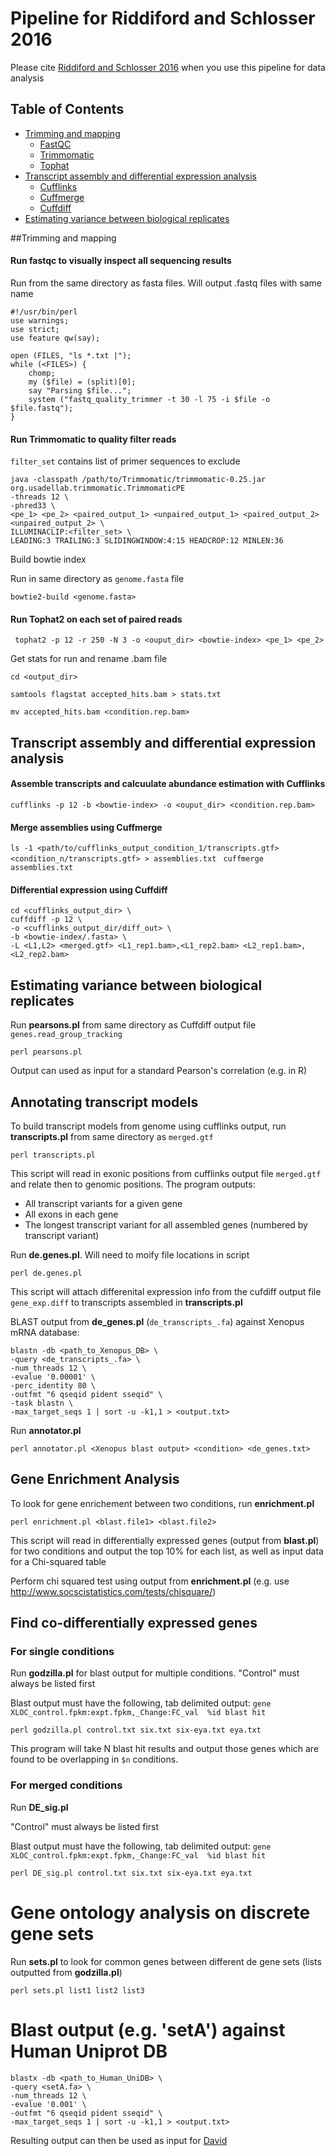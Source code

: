 # Pipeline for Riddiford and Schlosser 2016

Please cite [Riddiford and Schlosser 2016](https://elifesciences.org/content/5/e17666) when you use this pipeline for data analysis

## Table of Contents

* [Trimming and mapping](##Trimming-and-mapping)
  * [FastQC](####Fastqc)
  * [Trimmomatic](####Trimmomatic)
  * [Tophat](####Tophat)
* [Transcript assembly and differential expression analysis](##Transcript-assembly-and-differential-expression-analysis)
  * [Cufflinks](####Assemble-transcripts-and-calcuulate-abundance-estimation-with-**Cufflinks**)
  * [Cuffmerge](####Merge-assemblies-using-**Cuffmerge**)
  * [Cuffdiff](####Differential-expression-using-**Cuffdiff**)
* [Estimating variance between biological replicates](##Estimating-variance-between-biological-replicates)
  
##Trimming and mapping 

#### Run **fastqc** to visually inspect all sequencing results

Run from the same directory as fasta files. Will output .fastq files with same name

```{perl}
#!/usr/bin/perl
use warnings;
use strict;
use feature qw(say);

open (FILES, "ls *.txt |");
while (<FILES>) {
	chomp;
	my ($file) = (split)[0];
	say "Parsing $file...";
	system ("fastq_quality_trimmer -t 30 -l 75 -i $file -o $file.fastq");
}
```

#### Run **Trimmomatic** to quality filter reads

`filter_set` contains list of primer sequences to exclude

```{java}
java -classpath /path/to/Trimmomatic/trimmomatic-0.25.jar org.usadellab.trimmomatic.TrimmomaticPE
-threads 12 \
-phred33 \
<pe_1> <pe_2> <paired_output_1> <unpaired_output_1> <paired_output_2> <unpaired_output_2> \
ILLUMINACLIP:<filter_set> \
LEADING:3 TRAILING:3 SLIDINGWINDOW:4:15 HEADCROP:12 MINLEN:36
```

Build bowtie index

Run in same directory as `genome.fasta` file
```
bowtie2-build <genome.fasta>
```

#### Run **Tophat2** on each set of paired reads

``` tophat2 -p 12 -r 250 -N 3 -o <ouput_dir> <bowtie-index> <pe_1> <pe_2>```

Get stats for run and rename .bam file

```cd <output_dir>```

```samtools flagstat accepted_hits.bam > stats.txt```

```mv accepted_hits.bam <condition.rep.bam>```

## Transcript assembly and differential expression analysis

#### Assemble transcripts and calcuulate abundance estimation with **Cufflinks**

```cufflinks -p 12 -b <bowtie-index> -o <ouput_dir> <condition.rep.bam>```

#### Merge assemblies using **Cuffmerge**

```ls -1 <path/to/cufflinks_output_condition_1/transcripts.gtf> <condition_n/transcripts.gtf> > assemblies.txt ```
```cuffmerge assemblies.txt```

#### Differential expression using **Cuffdiff**

```
cd <cufflinks_output_dir> \
cuffdiff -p 12 \
-o <cufflinks_output_dir/diff_out> \
-b <bowtie-index/.fasta> \
-L <L1,L2> <merged.gtf> <L1_rep1.bam>,<L1_rep2.bam> <L2_rep1.bam>,<L2_rep2.bam>
````

## Estimating variance between biological replicates

Run **pearsons.pl** from same directory as Cuffdiff output file `genes.read_group_tracking`

```perl pearsons.pl```

Output can used as input for a standard Pearson's correlation (e.g. in R)

## Annotating transcript models

To build transcript models from genome using cufflinks output, run **transcripts.pl** from same directory as `merged.gtf`

```perl transcripts.pl```

This script will read in exonic positions from cufflinks output file `merged.gtf` and relate then to genomic positions. The program outputs:

 * All transcript variants for a given gene
 * All exons in each gene
 * The longest transcript variant for all assembled genes (numbered by transcript variant)


Run **de.genes.pl**. Will need to moify file locations in script

```perl de.genes.pl```

This script will attach differenital expression info from the cufdiff output file `gene_exp.diff` to transcripts assembled in **transcripts.pl**


BLAST output from **de_genes.pl** (`de_transcripts_.fa`) against Xenopus mRNA database:

```
blastn -db <path_to_Xenopus_DB> \
-query <de_transcripts_.fa> \
-num_threads 12 \ 
-evalue '0.00001' \
-perc_identity 80 \
-outfmt "6 qseqid pident sseqid" \
-task blastn \
-max_target_seqs 1 | sort -u -k1,1 > <output.txt>
```

Run **annotator.pl**

```perl annotator.pl <Xenopus blast output> <condition> <de_genes.txt>```

## Gene Enrichment Analysis

To look for gene enrichement between two conditions, run **enrichment.pl**

```perl enrichment.pl <blast.file1> <blast.file2>```

This script will read in differentially expressed genes (output from **blast.pl**) for two conditions and output the top 10% for each list, as well as input data for a Chi-squared table 

Perform chi squared test using output from **enrichment.pl** (e.g. use http://www.socscistatistics.com/tests/chisquare/)

## Find co-differentially expressed genes 

### For single conditions

Run **godzilla.pl** for blast output for multiple conditions. 
"Control" must always be listed first

Blast output must have the following, tab delimited output:
`gene	XLOC_control.fpkm:expt.fpkm,_Change:FC_val	%id	blast hit`

```perl godzilla.pl control.txt six.txt six-eya.txt eya.txt```

This program will take N blast hit results and output those genes which are found to be overlapping in `$n` conditions.


### For merged conditions

Run **DE_sig.pl** 

"Control" must always be listed first

Blast output must have the following, tab delimited output:
`gene	XLOC_control.fpkm:expt.fpkm,_Change:FC_val	%id	blast hit`

```perl DE_sig.pl control.txt six.txt six-eya.txt eya.txt```


# Gene ontology analysis on discrete gene sets

Run **sets.pl** to look for common genes between different de gene sets (lists outputted from **godzilla.pl**)

```perl sets.pl list1 list2 list3```

# Blast output (e.g. 'setA') against Human Uniprot DB

```
blastx -db <path_to_Human_UniDB> \
-query <setA.fa> \
-num_threads 12 \
-evalue '0.001' \
-outfmt "6 qseqid pident sseqid" \
-max_target_seqs 1 | sort -u -k1,1 > <output.txt>
```

Resulting output can then be used as input for [David](https://david.ncifcrf.gov)
